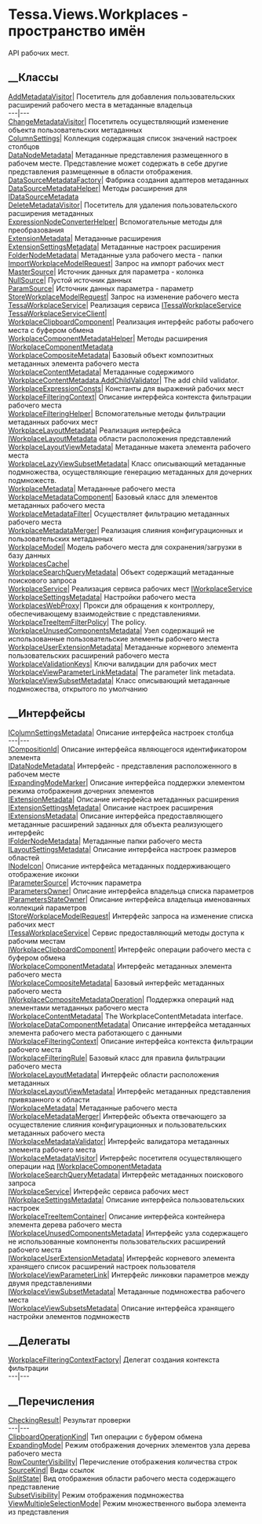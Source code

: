 # Tessa.Views.Workplaces - пространство имён
API рабочих мест.
##  __Классы
[AddMetadataVisitor](T_Tessa_Views_Workplaces_AddMetadataVisitor.htm)|
Посетитель для добавления пользовательских расширений рабочего места в
метаданные владельца  
---|---  
[ChangeMetadataVisitor](T_Tessa_Views_Workplaces_ChangeMetadataVisitor.htm)|
Посетитель осуществляющий изменение объекта пользовательских метаданных  
[ColumnSettings](T_Tessa_Views_Workplaces_ColumnSettings.htm)|  Коллекция
содержащая список значений настроек столбцов  
[DataNodeMetadata](T_Tessa_Views_Workplaces_DataNodeMetadata.htm)|  Метаданные
представления размещенного в рабочем месте. Представление может содержать в
себе другие представления размещенные в области отображения.  
[DataSourceMetadataFactory](T_Tessa_Views_Workplaces_DataSourceMetadataFactory.htm)|
Фабрика создания адаптеров метаданных  
[DataSourceMetadataHelper](T_Tessa_Views_Workplaces_DataSourceMetadataHelper.htm)|
Методы расширения для
[IDataSourceMetadata](T_Tessa_Views_IDataSourceMetadata.htm)  
[DeleteMetadataVisitor](T_Tessa_Views_Workplaces_DeleteMetadataVisitor.htm)|
Посетитель для удаления пользовательского расширения метаданных  
[ExpressionNodeConverterHelper](T_Tessa_Views_Workplaces_ExpressionNodeConverterHelper.htm)|
Вспомогательные методы для преобразования  
[ExtensionMetadata](T_Tessa_Views_Workplaces_ExtensionMetadata.htm)|
Метаданные расширения  
[ExtensionSettingsMetadata](T_Tessa_Views_Workplaces_ExtensionSettingsMetadata.htm)|
Метаданные настроек расширения  
[FolderNodeMetadata](T_Tessa_Views_Workplaces_FolderNodeMetadata.htm)|
Метаданные узла рабочего места - папки  
[ImportWorkplaceModelRequest](T_Tessa_Views_Workplaces_ImportWorkplaceModelRequest.htm)|
Запрос на импорт рабочих мест  
[MasterSource](T_Tessa_Views_Workplaces_MasterSource.htm)|  Источник данных
для параметра - колонка  
[NullSource](T_Tessa_Views_Workplaces_NullSource.htm)|  Пустой источник данных  
[ParamSource](T_Tessa_Views_Workplaces_ParamSource.htm)|  Источник данных
параметра - параметр  
[StoreWorkplaceModelRequest](T_Tessa_Views_Workplaces_StoreWorkplaceModelRequest.htm)|
Запрос на изменение рабочего места  
[TessaWorkplaceService](T_Tessa_Views_Workplaces_TessaWorkplaceService.htm)|
Реализация сервиса
[ITessaWorkplaceService](T_Tessa_Views_Workplaces_ITessaWorkplaceService.htm)  
[TessaWorkplaceServiceClient](T_Tessa_Views_Workplaces_TessaWorkplaceServiceClient.htm)|  
[WorkplaceClipboardComponent](T_Tessa_Views_Workplaces_WorkplaceClipboardComponent.htm)|
Реализация интерфейс работы рабочего места с буфером обмена  
[WorkplaceComponentMetadataHelper](T_Tessa_Views_Workplaces_WorkplaceComponentMetadataHelper.htm)|
Методы расширения
[IWorkplaceComponentMetadata](T_Tessa_Views_Workplaces_IWorkplaceComponentMetadata.htm)  
[WorkplaceCompositeMetadata](T_Tessa_Views_Workplaces_WorkplaceCompositeMetadata.htm)|
Базовый объект композитных метаданных элемента рабочего места  
[WorkplaceContentMetadata](T_Tessa_Views_Workplaces_WorkplaceContentMetadata.htm)|
Метаданные содержимого  
[WorkplaceContentMetadata.AddChildValidator](T_Tessa_Views_Workplaces_WorkplaceContentMetadata_AddChildValidator.htm)|
The add child validator.  
[WorkplaceExpressionConsts](T_Tessa_Views_Workplaces_WorkplaceExpressionConsts.htm)|
Константы для выражений рабочих мест  
[WorkplaceFilteringContext](T_Tessa_Views_Workplaces_WorkplaceFilteringContext.htm)|
Описание интерфейса контекста фильтрации рабочего места  
[WorkplaceFilteringHelper](T_Tessa_Views_Workplaces_WorkplaceFilteringHelper.htm)|
Вспомогательные методы фильтрации метаданных рабочих мест  
[WorkplaceLayoutMetadata](T_Tessa_Views_Workplaces_WorkplaceLayoutMetadata.htm)|
Реализация интерфейса
[IWorkplaceLayoutMetadata](T_Tessa_Views_Workplaces_IWorkplaceLayoutMetadata.htm)
области расположения представлений  
[WorkplaceLayoutViewMetadata](T_Tessa_Views_Workplaces_WorkplaceLayoutViewMetadata.htm)|
Метаданные макета элемента рабочего места  
[WorkplaceLazyViewSubsetMetadata](T_Tessa_Views_Workplaces_WorkplaceLazyViewSubsetMetadata.htm)|
Класс описывающий метаданные подмножества, осуществляющие генерацию метаданных
для дочерних подмножеств.  
[WorkplaceMetadata](T_Tessa_Views_Workplaces_WorkplaceMetadata.htm)|
Метаданные рабочего места  
[WorkplaceMetadataComponent](T_Tessa_Views_Workplaces_WorkplaceMetadataComponent.htm)|
Базовый класс для элементов метаданных рабочего места  
[WorkplaceMetadataFilter](T_Tessa_Views_Workplaces_WorkplaceMetadataFilter.htm)|
Осуществляет фильтрацию метаданных рабочего места  
[WorkplaceMetadataMerger](T_Tessa_Views_Workplaces_WorkplaceMetadataMerger.htm)|
Реализация слияния конфигурационных и пользовательских метаданных  
[WorkplaceModel](T_Tessa_Views_Workplaces_WorkplaceModel.htm)|  Модель
рабочего места для сохранения/загрузки в базу данных  
[WorkplacesCache](T_Tessa_Views_Workplaces_WorkplacesCache.htm)|  
[WorkplaceSearchQueryMetadata](T_Tessa_Views_Workplaces_WorkplaceSearchQueryMetadata.htm)|
Объект содержащий метаданные поискового запроса  
[WorkplaceService](T_Tessa_Views_Workplaces_WorkplaceService.htm)|  Реализация
сервиса рабочих мест
[IWorkplaceService](T_Tessa_Views_Workplaces_IWorkplaceService.htm)  
[WorkplaceSettingsMetadata](T_Tessa_Views_Workplaces_WorkplaceSettingsMetadata.htm)|
Настройки рабочего места  
[WorkplacesWebProxy](T_Tessa_Views_Workplaces_WorkplacesWebProxy.htm)|  Прокси
для обращения к контроллеру, обеспечивающему взаимодействие с представлениями.  
[WorkplaceTreeItemFilterPolicy](T_Tessa_Views_Workplaces_WorkplaceTreeItemFilterPolicy.htm)|
The policy.  
[WorkplaceUnusedComponentsMetadata](T_Tessa_Views_Workplaces_WorkplaceUnusedComponentsMetadata.htm)|
Узел содержащий не использованные пользовательские элементы рабочего места  
[WorkplaceUserExtensionMetadata](T_Tessa_Views_Workplaces_WorkplaceUserExtensionMetadata.htm)|
Метаданные корневого элемента пользовательских расширений рабочего места  
[WorkplaceValidationKeys](T_Tessa_Views_Workplaces_WorkplaceValidationKeys.htm)|
Ключи валидации для рабочих мест  
[WorkplaceViewParameterLinkMetadata](T_Tessa_Views_Workplaces_WorkplaceViewParameterLinkMetadata.htm)|
The parameter link metadata.  
[WorkplaceViewSubsetMetadata](T_Tessa_Views_Workplaces_WorkplaceViewSubsetMetadata.htm)|
Класс описывающий метаданные подмножества, открытого по умолчанию  
## __Интерфейсы
[IColumnSettingsMetadata](T_Tessa_Views_Workplaces_IColumnSettingsMetadata.htm)|
Описание интерфейса настроек столбца  
---|---  
[ICompositionId](T_Tessa_Views_Workplaces_ICompositionId.htm)|  Описание
интерфейса являющегося идентификатором элемента  
[IDataNodeMetadata](T_Tessa_Views_Workplaces_IDataNodeMetadata.htm)|
Интерфейс - представления расположенного в рабочем месте  
[IExpandingModeMarker](T_Tessa_Views_Workplaces_IExpandingModeMarker.htm)|
Описание интерфейса поддержки элементом режима отображения дочерних элементов  
[IExtensionMetadata](T_Tessa_Views_Workplaces_IExtensionMetadata.htm)|
Описание интерфейса метаданных расширения  
[IExtensionSettingsMetadata](T_Tessa_Views_Workplaces_IExtensionSettingsMetadata.htm)|
Описание настроек расширения  
[IExtensionsMetadata](T_Tessa_Views_Workplaces_IExtensionsMetadata.htm)|
Описание интерфейса предоставляющего метаданные расширений заданных для
объекта реализующего интерфейс  
[IFolderNodeMetadata](T_Tessa_Views_Workplaces_IFolderNodeMetadata.htm)|
Метаданные папки рабочего места  
[ILayoutSettingsMetadata](T_Tessa_Views_Workplaces_ILayoutSettingsMetadata.htm)|
Описание интерфейса настроек размеров областей  
[INodeIcon](T_Tessa_Views_Workplaces_INodeIcon.htm)|  Описание интерфейса
метаданных поддерживающего отображение иконки  
[IParameterSource](T_Tessa_Views_Workplaces_IParameterSource.htm)|  Источник
параметра  
[IParametersOwner](T_Tessa_Views_Workplaces_IParametersOwner.htm)|  Описание
интерфейса владельца списка параметров  
[IParametersStateOwner](T_Tessa_Views_Workplaces_IParametersStateOwner.htm)|
Описание интерфейса владельца именованных коллекций параметров  
[IStoreWorkplaceModelRequest](T_Tessa_Views_Workplaces_IStoreWorkplaceModelRequest.htm)|
Интерфейс запроса на изменение списка рабочих мест  
[ITessaWorkplaceService](T_Tessa_Views_Workplaces_ITessaWorkplaceService.htm)|
Сервис предоставляющий методы доступа к рабочим местам  
[IWorkplaceClipboardComponent](T_Tessa_Views_Workplaces_IWorkplaceClipboardComponent.htm)|
Интерфейс операции рабочего места с буфером обмена  
[IWorkplaceComponentMetadata](T_Tessa_Views_Workplaces_IWorkplaceComponentMetadata.htm)|
Интерфейс метаданных элемента рабочего места  
[IWorkplaceCompositeMetadata](T_Tessa_Views_Workplaces_IWorkplaceCompositeMetadata.htm)|
Базовый интерфейс метаданных рабочего места  
[IWorkplaceCompositeMetadataOperation](T_Tessa_Views_Workplaces_IWorkplaceCompositeMetadataOperation.htm)|
Поддержка операций над элементами метаданных рабочего места  
[IWorkplaceContentMetadata](T_Tessa_Views_Workplaces_IWorkplaceContentMetadata.htm)|
The WorkplaceContentMetadata interface.  
[IWorkplaceDataComponentMetadata](T_Tessa_Views_Workplaces_IWorkplaceDataComponentMetadata.htm)|
Описание интерфейса метаданных элемента рабочего места работающего с данными  
[IWorkplaceFilteringContext](T_Tessa_Views_Workplaces_IWorkplaceFilteringContext.htm)|
Описание интерфейса контекста фильтрации рабочего места  
[IWorkplaceFilteringRule](T_Tessa_Views_Workplaces_IWorkplaceFilteringRule.htm)|
Базовый класс для правила фильтрации рабочего места  
[IWorkplaceLayoutMetadata](T_Tessa_Views_Workplaces_IWorkplaceLayoutMetadata.htm)|
Интерфейс области расположения метаданных  
[IWorkplaceLayoutViewMetadata](T_Tessa_Views_Workplaces_IWorkplaceLayoutViewMetadata.htm)|
Интерфейс метаданных представления привязанного к области  
[IWorkplaceMetadata](T_Tessa_Views_Workplaces_IWorkplaceMetadata.htm)|
Метаданные рабочего места  
[IWorkplaceMetadataMerger](T_Tessa_Views_Workplaces_IWorkplaceMetadataMerger.htm)|
Интерфейс объекта отвечающего за осуществление слияния конфигурационных и
пользовательских метаданных рабочего места  
[IWorkplaceMetadataValidator](T_Tessa_Views_Workplaces_IWorkplaceMetadataValidator.htm)|
Интерфейс валидатора метаданных элемента рабочего места  
[IWorkplaceMetadataVisitor](T_Tessa_Views_Workplaces_IWorkplaceMetadataVisitor.htm)|
Интерфейс посетителя осуществляющего операции над
[IWorkplaceComponentMetadata](T_Tessa_Views_Workplaces_IWorkplaceComponentMetadata.htm)  
[IWorkplaceSearchQueryMetadata](T_Tessa_Views_Workplaces_IWorkplaceSearchQueryMetadata.htm)|
Интерфейс метаданных поискового запроса  
[IWorkplaceService](T_Tessa_Views_Workplaces_IWorkplaceService.htm)|
Интерфейс сервиса рабочих мест  
[IWorkplaceSettingsMetadata](T_Tessa_Views_Workplaces_IWorkplaceSettingsMetadata.htm)|
Описание интерфейса пользовательских настроек  
[IWorkplaceTreeItemContainer](T_Tessa_Views_Workplaces_IWorkplaceTreeItemContainer.htm)|
Описание интерфейса контейнера элемента дерева рабочего места  
[IWorkplaceUnusedComponentsMetadata](T_Tessa_Views_Workplaces_IWorkplaceUnusedComponentsMetadata.htm)|
Интерфейс узла содержащего не использованные компоненты пользовательских
расширений рабочего места  
[IWorkplaceUserExtensionMetadata](T_Tessa_Views_Workplaces_IWorkplaceUserExtensionMetadata.htm)|
Интерфейс корневого элемента хранящего список расширений настроек пользователя  
[IWorkplaceViewParameterLink](T_Tessa_Views_Workplaces_IWorkplaceViewParameterLink.htm)|
Интерфейс линковки параметров между двумя представлениями  
[IWorkplaceViewSubsetMetadata](T_Tessa_Views_Workplaces_IWorkplaceViewSubsetMetadata.htm)|
Метаданные подмножества рабочего места  
[IWorkplaceViewSubsetsMetadata](T_Tessa_Views_Workplaces_IWorkplaceViewSubsetsMetadata.htm)|
Описание интерфейса хранящего настройки элементов подмножеств  
## __Делегаты
[WorkplaceFilteringContextFactory](T_Tessa_Views_Workplaces_WorkplaceFilteringContextFactory.htm)|
Делегат создания контекста фильтрации  
---|---  
## __Перечисления
[CheckingResult](T_Tessa_Views_Workplaces_CheckingResult.htm)|  Результат
проверки  
---|---  
[ClipboardOperationKind](T_Tessa_Views_Workplaces_ClipboardOperationKind.htm)|
Тип операции с буфером обмена  
[ExpandingMode](T_Tessa_Views_Workplaces_ExpandingMode.htm)|  Режим
отображения дочерних элементов узла дерева рабочего места  
[RowCounterVisibility](T_Tessa_Views_Workplaces_RowCounterVisibility.htm)|
Перечисление отображения количества строк  
[SourceKind](T_Tessa_Views_Workplaces_SourceKind.htm)|  Виды ссылок  
[SplitState](T_Tessa_Views_Workplaces_SplitState.htm)|  Вид отображения
области рабочего места содержащего представление  
[SubsetVisibility](T_Tessa_Views_Workplaces_SubsetVisibility.htm)|  Режим
отображения подмножества  
[ViewMultipleSelectionMode](T_Tessa_Views_Workplaces_ViewMultipleSelectionMode.htm)|
Режим множественного выбора элемента из представления
